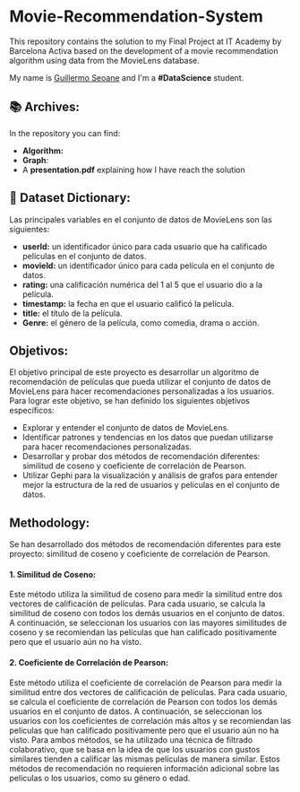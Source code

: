 # Movie-Recommendation-System
This repository contains the solution to my Final Project at IT Academy by Barcelona Activa based on the development of a movie recommendation algorithm using data from the MovieLens database.

My name is [Guillermo Seoane](https://www.linkedin.com/in/guilleseoane/) and I'm a **#DataScience** student.

## 📚 Archives:
In the repository you can find:
* **Algorithm:** 
* **Graph**: 
* A **presentation.pdf** explaining how I have reach the solution

## 🦾 Dataset Dictionary:
Las principales variables en el conjunto de datos de MovieLens son las siguientes:

* **userId:** un identificador único para cada usuario que ha calificado películas en el conjunto de datos.
* **movieId:** un identificador único para cada película en el conjunto de datos.
* **rating:** una calificación numérica del 1 al 5 que el usuario dio a la película.
* **timestamp:** la fecha en que el usuario calificó la película.
* **title:** el título de la película.
* **Genre:** el género de la película, como comedia, drama o acción.

## Objetivos:
El objetivo principal de este proyecto es desarrollar un algoritmo de recomendación de películas que pueda utilizar el conjunto de datos de MovieLens para hacer recomendaciones personalizadas a los usuarios. Para lograr este objetivo, se han definido los siguientes objetivos específicos:
* Explorar y entender el conjunto de datos de MovieLens.
* Identificar patrones y tendencias en los datos que puedan utilizarse para hacer recomendaciones personalizadas.
* Desarrollar y probar dos métodos de recomendación diferentes: similitud de coseno y coeficiente de correlación de Pearson.
* Utilizar Gephi para la visualización y análisis de grafos para entender mejor la estructura de la red de usuarios y películas en el conjunto de datos.

## Methodology:
Se han desarrollado dos métodos de recomendación diferentes para este proyecto: similitud de coseno y coeficiente de correlación de Pearson.

#### 1. Similitud de Coseno: 
Este método utiliza la similitud de coseno para medir la similitud entre dos vectores de calificación de películas. Para cada usuario, se calcula la similitud de coseno con todos los demás usuarios en el conjunto de datos. A continuación, se seleccionan los usuarios con las mayores similitudes de coseno y se recomiendan las películas que han calificado positivamente pero que el usuario aún no ha visto.

#### 2. Coeficiente de Correlación de Pearson: 
Este método utiliza el coeficiente de correlación de Pearson para medir la similitud entre dos vectores de calificación de películas. Para cada usuario, se calcula el coeficiente de correlación de Pearson con todos los demás usuarios en el conjunto de datos. A continuación, se seleccionan los usuarios con los coeficientes de correlación más altos y se recomiendan las películas que han calificado positivamente pero que el usuario aún no ha visto.
Para ambos métodos, se ha utilizado una técnica de filtrado colaborativo, que se basa en la idea de que los usuarios con gustos similares tienden a calificar las mismas películas de manera similar. Estos métodos de recomendación no requieren información adicional sobre las películas o los usuarios, como su género o edad.

